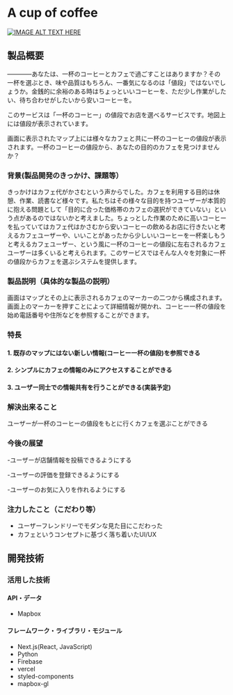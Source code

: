 # A cup of coffee

[![IMAGE ALT TEXT HERE](https://jphacks.com/wp-content/uploads/2022/08/JPHACKS2022_ogp.jpg)](https://youtu.be/t7qK22mg6Lg)

## 製品概要
————あなたは、一杯のコーヒーとカフェで過ごすことはありますか？その一杯を選ぶとき、味や品質はもちろん、一番気になるのは「値段」ではないでしょうか。金銭的に余裕のある時はちょっといいコーヒーを、ただ少し作業がしたい、待ち合わせがしたいから安いコーヒーを。

このサービスは「一杯のコーヒー」の値段でお店を選べるサービスです。地図上には値段が表示されています。

画面に表示されたマップ上には様々なカフェと共に一杯のコーヒーの値段が表示されます。一杯のコーヒーの値段から、あなたの目的のカフェを見つけませんか？

### 背景(製品開発のきっかけ、課題等）
きっかけはカフェ代がかさむという声からでした。カフェを利用する目的は休憩、作業、読書など様々です。私たちはその様々な目的を持つユーザーが本質的に抱える問題として「目的に合った価格帯のカフェの選択ができていない」という点があるのではないかと考えました。ちょっとした作業のために高いコーヒーを払っていてはカフェ代はかさむから安いコーヒーの飲めるお店に行きたいと考えるカフェユーザーや、いいことがあったから少しいいコーヒーを一杯楽しもうと考えるカフェユーザー、という風に一杯のコーヒーの値段に左右されるカフェユーザーは多くいると考えられます。このサービスではそんな人々を対象に一杯の値段からカフェを選ぶシステムを提供します。
### 製品説明（具体的な製品の説明）

画面はマップとその上に表示されるカフェのマーカーの二つから構成されます。画面上のマーカーを押すことによって詳細情報が開かれ、コーヒー一杯の値段を始め電話番号や住所などを参照することができます。

### 特長
#### 1. 既存のマップにはない新しい情報(コーヒー一杯の値段)を参照できる
#### 2. シンプルにカフェの情報のみにアクセスすることができる
#### 3. ユーザー同士での情報共有を行うことができる(実装予定)
### 解決出来ること

ユーザーが一杯のコーヒーの値段をもとに行くカフェを選ぶことができる

### 今後の展望
-ユーザーが店舗情報を投稿できるようにする

-ユーザーの評価を登録できるようにする

-ユーザーのお気に入りを作れるようにする

### 注力したこと（こだわり等）
* ユーザーフレンドリーでモダンな見た目にこだわった
* カフェというコンセプトに基づく落ち着いたUI/UX
## 開発技術
### 活用した技術
#### API・データ
* Mapbox
#### フレームワーク・ライブラリ・モジュール
* Next.js(React, JavaScript)
* Python
* Firebase
* vercel
* styled-components
* mapbox-gl
